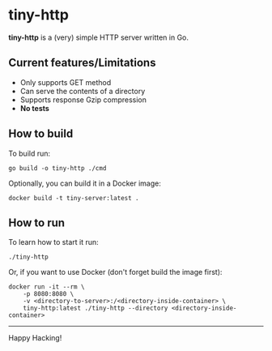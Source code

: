 # tiny-http

**tiny-http** is a (very) simple HTTP server written in Go.

## Current features/Limitations

- Only supports GET method
- Can serve the contents of a directory
- Supports response Gzip compression
- **No tests**

## How to build

To build run:

```shell
go build -o tiny-http ./cmd
```

Optionally, you can build it in a Docker image:

```shell
docker build -t tiny-server:latest .
```

## How to run

To learn how to start it run:

```shell
./tiny-http
```
Or, if you want to use Docker (don't forget build the image first):

```shell
docker run -it --rm \
    -p 8080:8080 \
    -v <directory-to-server>:/<directory-inside-container> \
    tiny-http:latest ./tiny-http --directory <directory-inside-container>
```

---
Happy Hacking!

